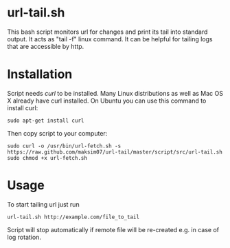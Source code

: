 url-tail.sh
=========

  This bash script monitors url for changes and print its tail into standard output. It acts as "tail -f" linux command.
  It can be helpful for tailing logs that are accessible by http.

# Installation

  Script needs *curl* to be installed. Many Linux distributions as well as Mac OS X already have curl installed.
  On Ubuntu you can use this command to install curl:

`sudo apt-get install curl`

  Then copy script to your computer:

```
sudo curl -o /usr/bin/url-fetch.sh -s https://raw.github.com/maksim07/url-tail/master/script/src/url-tail.sh
sudo chmod +x url-fetch.sh
```

# Usage

  To start tailing url just run

`url-tail.sh http://example.com/file_to_tail`

  Script will stop automatically if remote file will be re-created e.g. in case of log rotation.
